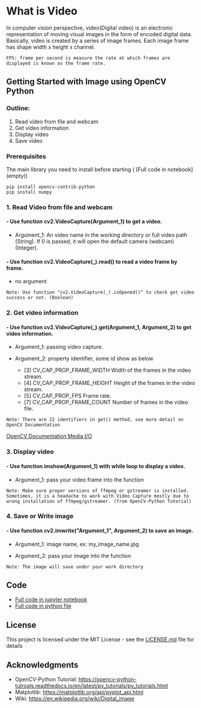 # What is Video

In computer vision perspective, video(Digital video) is an electronic representation of moving visual images in the form of encoded digital data. Basically, video is created by a series of image frames. Each image frame has shape width x height x channel.

```
FPS: frame per second is measure the rate at which frames are displayed is known as the frame rate.
```
## Getting Started with Image using OpenCV Python

### Outline:
1. Read video from file and webcam
2. Get video information
3. Display video
4. Save video

### Prerequisites

The main library you need to install before starting ( [Full code in notebook] (empty))

```
pip install opencv-contrib-python
pip install numpy
```

### 1. Read Video from file and webcam

#### - Use function cv2.VideoCapture(Argument_1) to get a video. 

- Argument_1: An video name in the working directory or full video path (String).
              If 0 is passed, it will open the default camera (webcam) (Integer).
              
#### - Use function cv2.VideoCapture(_).read() to read a video frame by frame. 

- no argument
```
Note: Use function "cv2.VideoCapture(_).isOpened()" to check get video success or not. (Boolean)
```

### 2. Get video information

#### - Use function cv2.VideoCapture(_).get(Argument_1, Argument_2) to get video information.

- Argument_1: passing video capture.

- Argument_2: property identifier, some id show as below 
  - [3] CV_CAP_PROP_FRAME_WIDTH Width of the frames in the video stream.
  - [4] CV_CAP_PROP_FRAME_HEIGHT Height of the frames in the video stream.
  - [5] CV_CAP_PROP_FPS Frame rate.
  - [7] CV_CAP_PROP_FRAME_COUNT Number of frames in the video file.

```
Note: There are 22 identifiers in get() method, see more detail on OpenCV Documentation
```
[OpenCV Documentation Media I/O](https://docs.opencv.org/2.4/modules/highgui/doc/reading_and_writing_images_and_video.html?
)

### 3. Display video

#### - Use function imshow(Argument_1) with while loop to display a video.
- Argument_1: pass your video frame into the function

```
Note: Make sure proper versions of ffmpeg or gstreamer is installed. Sometimes, it is a headache to work with Video Capture mostly due to wrong installation of ffmpeg/gstreamer. (from OpenCV-Python Tutorial)
```

### 4. Save or Write image

#### - Use function cv2.imwrite("Argument_1", Argument_2) to save an image.

- Argument_1: image name, ex: my_image_name.jpg

- Argument_2: pass your image into the function
```
Note: The image will save under your work directory
```

## Code
- [Full code in jupyter notebook](https://github.com/Hank-Tsou/Computer-Vision-OpenCV-Python/blob/master/tutorials/Basic_Features/Images/Images.ipynb)
- [Full code in python file](https://github.com/Hank-Tsou/Computer-Vision-OpenCV-Python/blob/master/tutorials/Basic_Features/Images/Images.py)

## License

This project is licensed under the MIT License - see the [LICENSE.md](LICENSE.md) file for details

## Acknowledgments

* OpenCV-Python Tutorial: https://opencv-python-tutroals.readthedocs.io/en/latest/py_tutorials/py_tutorials.html
* Matplotlib: https://matplotlib.org/api/pyplot_api.html
* Wiki: https://en.wikipedia.org/wiki/Digital_image

